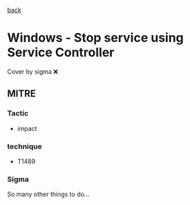 [back](../index.md)
# Windows - Stop service using Service Controller
Cover by sigma :x: 

## MITRE
### Tactic
  - impact

### technique
  - T1489

### Sigma

 So many other things to do...